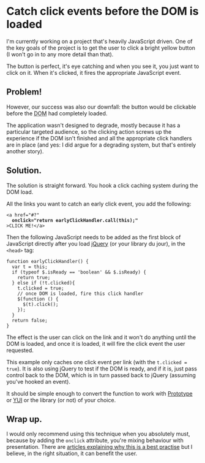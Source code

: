 # Catch click events before the DOM is loaded

I'm currently working on a project that's heavily JavaScript driven.  One of the key goals of the project is to get the user to click a bright yellow button (I won't go in to any more detail than that).

The button is perfect, it's eye catching and when you see it, you just want to click on it.  When it's clicked, it fires the appropriate JavaScript event.


<!--more-->

## Problem!

However, our success was also our downfall: the button would be clickable before the <abbr title="Document Object Model">DOM</abbr> had completely loaded.

The application wasn't designed to degrade, mostly because it has a particular targeted audience, so the clicking action screws up the experience if the DOM isn't finished and all the appropriate click handlers are in place (and yes: I did argue for a degrading system, but that's entirely another story).

## Solution.

The solution is straight forward.  You hook a click caching system during the DOM load.  

All the links you want to catch an early click event, you add the following:

<pre><code>&lt;a href=&quot;#?&quot; 
  <strong>onclick=&quot;return earlyClickHandler.call(this);&quot;</strong>
&gt;CLICK ME!&lt;/a&gt;</code></pre>

Then the following JavaScript needs to be added as the first block of JavaScript directly after you load [jQuery](http://jquery.com/ "jQuery: The Write Less, Do More, JavaScript Library") (or your library du jour), in the <code>&lt;head&gt;</code> tag:

<pre><code>function earlyClickHandler() {
  var t = this;
  if (typeof $.isReady == 'boolean' &amp;&amp; $.isReady) {
    return true;
  } else if (!t.clicked){
    t.clicked = true;
    // once DOM is loaded, fire this click handler
    $(function () { 
      $(t).click();  
    });
  }
  return false;
}</code></pre>

The effect is the user can click on the link and it won't do anything until the DOM is loaded, and once it is loaded, it will fire the click event the user requested.

This example only caches one click event per link (with the <code>t.clicked = true</code>).  It is also using jQuery to test if the DOM is ready, and if it is, just pass control back to the DOM, which is in turn passed back to jQuery (assuming you've hooked an event).

It should be simple enough to convert the function to work with [Prototype](http://www.prototypejs.org/ "Prototype JavaScript framework: Easy Ajax and DOM manipulation for dynamic web applications") or [YUI](http://developer.yahoo.com/yui/ "The Yahoo! User Interface Library (YUI)") or the library (or not) of your choice.

## Wrap up.

I would only recommend using this technique when you absolutely must, because by adding the <code>onclick</code> attribute, you're mixing behaviour with presentation.  There are [articles explaining why this is a best practise](http://www.digital-web.com/articles/separating_behavior_and_structure_2/) but I believe, in the right situation, it can benefit the user.